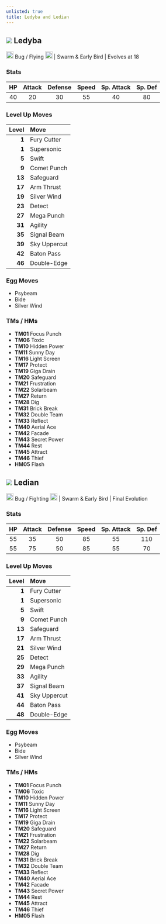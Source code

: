 ```yaml
---
unlisted: true
title: Ledyba and Ledian
---
```

## ![](https://serebii.net/emerald/pokemon/165.png) Ledyba
<img src="https://archives.bulbagarden.net/media/upload/thumb/9/9c/Bug_icon_SwSh.png/64px-Bug_icon_SwSh.png" width="20px" height="20px"> Bug / Flying <img src="https://archives.bulbagarden.net/media/upload/thumb/b/b5/Flying_icon_SwSh.png/64px-Flying_icon_SwSh.png" width="20px" height="20px"> | Swarm & Early Bird | Evolves at 18

### Stats

| HP | Attack | Defense | Speed | Sp. Attack | Sp. Def |
|:---:|:---:|:---:|:---:|:---:|:---:|
| 40 | 20 | 30 | 55 | 40 | 80 |

### Level Up Moves

| Level | Move |
|---:|:---|
| **1** | Fury Cutter |
| **1** | Supersonic |
| **5** | Swift |
| **9** | Comet Punch |
| **13** | Safeguard |
| **17** | Arm Thrust |
| **19** | Silver Wind |
| **23** | Detect |
| **27** | Mega Punch |
| **31** | Agility |
| **35** | Signal Beam |
| **39** | Sky Uppercut |
| **42** | Baton Pass |
| **46** | Double-Edge |

### Egg Moves
 - Psybeam
 - Bide
 - Silver Wind

### TMs / HMs
 - **TM01** Focus Punch
 - **TM06** Toxic
 - **TM10** Hidden Power
 - **TM11** Sunny Day
 - **TM16** Light Screen
 - **TM17** Protect
 - **TM19** Giga Drain
 - **TM20** Safeguard
 - **TM21** Frustration
 - **TM22** Solarbeam
 - **TM27** Return
 - **TM28** Dig
 - **TM31** Brick Break
 - **TM32** Double Team
 - **TM33** Reflect
 - **TM40** Aerial Ace
 - **TM42** Facade
 - **TM43** Secret Power
 - **TM44** Rest
 - **TM45** Attract
 - **TM46** Thief
 - **HM05** Flash

## ![](https://serebii.net/emerald/pokemon/166.png) Ledian
<img src="https://archives.bulbagarden.net/media/upload/thumb/9/9c/Bug_icon_SwSh.png/64px-Bug_icon_SwSh.png" width="20px" height="20px"> Bug / Fighting <img src="https://archives.bulbagarden.net/media/upload/thumb/3/3b/Fighting_icon_SwSh.png/64px-Fighting_icon_SwSh.png" width="20px" height="20px"> | Swarm & Early Bird | Final Evolution

### Stats

| HP | Attack | Defense | Speed | Sp. Attack | Sp. Def |
|:---:|:---:|:---:|:---:|:---:|:---:|
| 55 | 35 | 50 | 85 | 55 | 110 |
| 55 | 75 | 50 | 85 | 55 | 70 |

### Level Up Moves

| Level | Move |
|---:|:---|
| **1** | Fury Cutter |
| **1** | Supersonic |
| **5** | Swift |
| **9** | Comet Punch |
| **13** | Safeguard |
| **17** | Arm Thrust |
| **21** | Silver Wind |
| **25** | Detect |
| **29** | Mega Punch |
| **33** | Agility |
| **37** | Signal Beam |
| **41** | Sky Uppercut |
| **44** | Baton Pass |
| **48** | Double-Edge |

### Egg Moves
 - Psybeam
 - Bide
 - Silver Wind

### TMs / HMs
 - **TM01** Focus Punch
 - **TM06** Toxic
 - **TM10** Hidden Power
 - **TM11** Sunny Day
 - **TM16** Light Screen
 - **TM17** Protect
 - **TM19** Giga Drain
 - **TM20** Safeguard
 - **TM21** Frustration
 - **TM22** Solarbeam
 - **TM27** Return
 - **TM28** Dig
 - **TM31** Brick Break
 - **TM32** Double Team
 - **TM33** Reflect
 - **TM40** Aerial Ace
 - **TM42** Facade
 - **TM43** Secret Power
 - **TM44** Rest
 - **TM45** Attract
 - **TM46** Thief
 - **HM05** Flash
